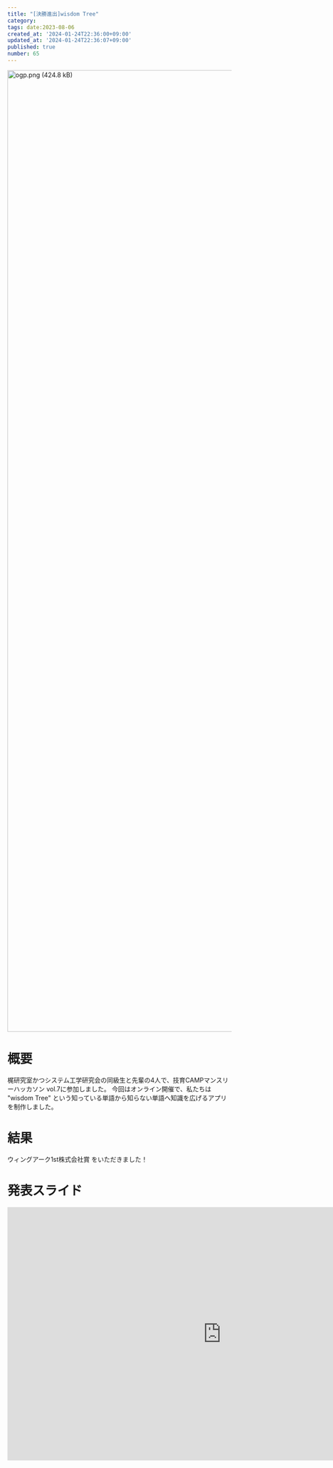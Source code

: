 ```yaml
---
title: "[決勝進出]wisdom Tree"
category:
tags: date:2023-08-06
created_at: '2024-01-24T22:36:00+09:00'
updated_at: '2024-01-24T22:36:07+09:00'
published: true
number: 65
---
```


<img width="2160" alt="ogp.png (424.8 kB)" src="https://img.esa.io/uploads/production/attachments/21347/2024/01/24/148142/e7ffccd1-6a46-40eb-a269-e78bb0df307a.png">


# 概要
梶研究室かつシステム工学研究会の同級生と先輩の4人で、技育CAMPマンスリーハッカソン vol.7に参加しました。
今回はオンライン開催で、私たちは "wisdom Tree" という知っている単語から知らない単語へ知識を広げるアプリを制作しました。

# 結果
ウィングアーク1st株式会社賞 をいただきました！

# 発表スライド

<iframe src="https://docs.google.com/presentation/d/e/2PACX-1vR0Wd_MS751hSvsROIuFXX0Wsq6VDYf0YDRX2ms1fsSKjAv3eRDcqPf7kKBhfUPGFsEpjCt73oWznxt/embed?start=false&loop=false&delayms=3000" frameborder="0" width="960" height="569" allowfullscreen="true" mozallowfullscreen="true" webkitallowfullscreen="true"></iframe>

